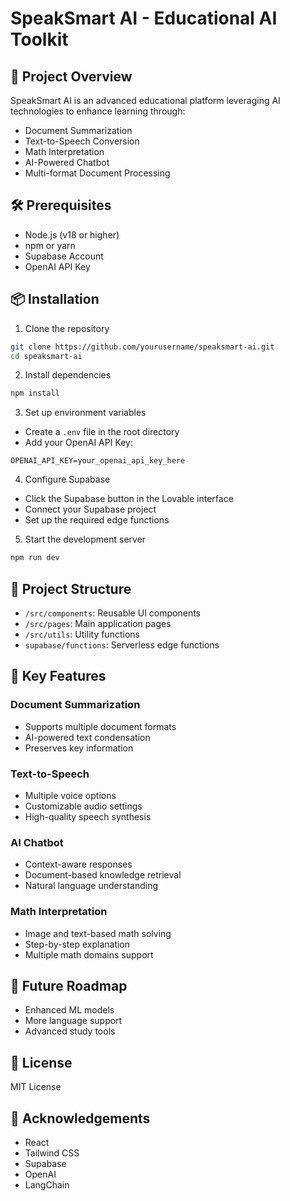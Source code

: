 
# SpeakSmart AI - Educational AI Toolkit

## 🚀 Project Overview

SpeakSmart AI is an advanced educational platform leveraging AI technologies to enhance learning through:
- Document Summarization
- Text-to-Speech Conversion
- Math Interpretation
- AI-Powered Chatbot
- Multi-format Document Processing

## 🛠 Prerequisites

- Node.js (v18 or higher)
- npm or yarn
- Supabase Account
- OpenAI API Key

## 📦 Installation

1. Clone the repository
```bash
git clone https://github.com/yourusername/speaksmart-ai.git
cd speaksmart-ai
```

2. Install dependencies
```bash
npm install
```

3. Set up environment variables
- Create a `.env` file in the root directory
- Add your OpenAI API Key:
```
OPENAI_API_KEY=your_openai_api_key_here
```

4. Configure Supabase
- Click the Supabase button in the Lovable interface
- Connect your Supabase project
- Set up the required edge functions

5. Start the development server
```bash
npm run dev
```

## 🔧 Project Structure
- `/src/components`: Reusable UI components
- `/src/pages`: Main application pages
- `/src/utils`: Utility functions
- `supabase/functions`: Serverless edge functions

## 🌟 Key Features

### Document Summarization
- Supports multiple document formats
- AI-powered text condensation
- Preserves key information

### Text-to-Speech
- Multiple voice options
- Customizable audio settings
- High-quality speech synthesis

### AI Chatbot
- Context-aware responses
- Document-based knowledge retrieval
- Natural language understanding

### Math Interpretation
- Image and text-based math solving
- Step-by-step explanation
- Multiple math domains support

## 🚧 Future Roadmap
- Enhanced ML models
- More language support
- Advanced study tools

## 📄 License
MIT License

## 🙏 Acknowledgements
- React
- Tailwind CSS
- Supabase
- OpenAI
- LangChain
